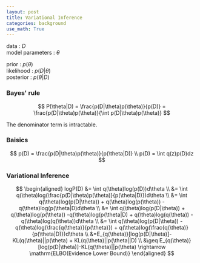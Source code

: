 ```yaml
---
layout: post
title: Variational Inference
categories: background
use_math: True
---
```


data : $D$  
model parameters : $\theta$  

prior  : $p(\theta)$  
likelihood : $p(D|\theta)$  
posterior :  $p(\theta|D)$  

### Bayes' rule

$$
P(\theta|D) = \frac{p(D|\theta)p(\theta)}{p(D)} = \frac{p(D|\theta)p(\theta)}{\int p(D|\theta)p(\theta)}
$$  

The denominator term is intractable.

### Baisics
$$
p(D) = \frac{p(D|\theta)p(\theta)}{p(\theta|D)} \\
p(D) = \int q(z)p(D)dz
$$

### Variational Inference
$$
\begin{aligned}
logP(D) &= \int q(\theta)log(p(D))d\theta \\ 
			  &= \int q(\theta)log(\frac{p(D|\theta)p(\theta)}{p(\theta|D)})d\theta \\
			  &= \int q(\theta)log(p(D|\theta)) + q(\theta)log(p(\theta)) -q(\theta)log(p(\theta|D)d\theta \\
			  &= \int q(\theta)log(p(D|\theta)) + q(\theta)log(p(\theta)) -q(\theta)log(p(\theta|D) + q(\theta)log(q(\theta)) - q(\theta)log(q(\theta))d\theta \\
			  &= \int q(\theta)log(p(D|\theta)) -q(\theta)log(\frac{q(\theta)}{p(\theta)}) + q(\theta)log(\frac{q(\theta)}{p(\theta|D)})d\theta \\
			  &=E_{q(\theta)}[log(p(D|\theta)]-KL(q(\theta)||p(\theta) + KL(q(\theta)||p(\theta||D) \\
			  &\geq E_{q(\theta)}[log(p(D|\theta)]-KL(q(\theta)||p(\theta) \rightarrow \mathrm{ELBO(Evidence Lower Bound)}
\end{aligned}
$$
